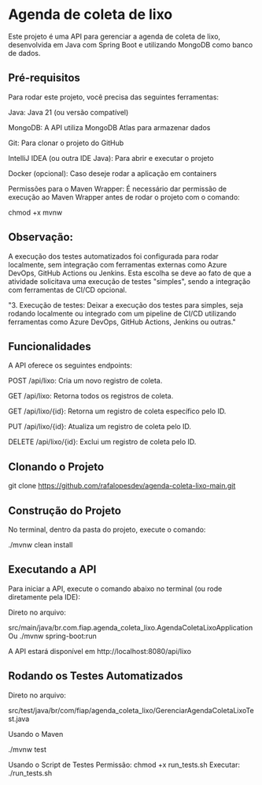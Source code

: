# **Agenda de coleta de lixo**

Este projeto é uma API para gerenciar a agenda de coleta de lixo, desenvolvida em Java com Spring Boot e utilizando MongoDB como banco de dados.

## **Pré-requisitos**
Para rodar este projeto, você precisa das seguintes ferramentas:

Java: Java 21 (ou versão compatível)

MongoDB: A API utiliza MongoDB Atlas para armazenar dados

Git: Para clonar o projeto do GitHub

IntelliJ IDEA (ou outra IDE Java): Para abrir e executar o projeto

Docker (opcional): Caso deseje rodar a aplicação em containers

Permissões para o Maven Wrapper: É necessário dar permissão de execução ao Maven Wrapper antes de rodar o projeto com o comando:

chmod +x mvnw

## **Observação:**
A execução dos testes automatizados foi configurada para rodar localmente, sem integração com ferramentas externas como Azure DevOps, GitHub Actions ou Jenkins. Esta escolha se deve ao fato de que a atividade solicitava uma execução de testes "simples", sendo a integração com ferramentas de CI/CD opcional.

"3. Execução de testes: Deixar a execução dos testes para simples, seja rodando localmente ou integrado com um pipeline de CI/CD utilizando ferramentas como Azure DevOps, GitHub Actions, Jenkins ou outras."
## **Funcionalidades**

A API oferece os seguintes endpoints:

POST /api/lixo: Cria um novo registro de coleta.

GET /api/lixo: Retorna todos os registros de coleta.

GET /api/lixo/{id}: Retorna um registro de coleta específico pelo ID.

PUT /api/lixo/{id}: Atualiza um registro de coleta pelo ID.

DELETE /api/lixo/{id}: Exclui um registro de coleta pelo ID.

## **Clonando o Projeto**
git clone https://github.com/rafalopesdev/agenda-coleta-lixo-main.git

## **Construção do Projeto**
No terminal, dentro da pasta do projeto, execute o comando:

./mvnw clean install

## **Executando a API**
Para iniciar a API, execute o comando abaixo no terminal (ou rode diretamente pela IDE):

Direto no arquivo:

src/main/java/br.com.fiap.agenda_coleta_lixo.AgendaColetaLixoApplication
Ou
./mvnw spring-boot:run

A API estará disponível em http://localhost:8080/api/lixo

## **Rodando os Testes Automatizados**
Direto no arquivo:

src/test/java/br/com/fiap/agenda_coleta_lixo/GerenciarAgendaColetaLixoTest.java

Usando o Maven

./mvnw test

Usando o Script de Testes
Permissão: chmod +x run_tests.sh
Executar: ./run_tests.sh






